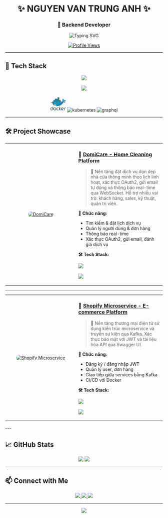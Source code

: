 <!-- Profile README - Nguyen Trung Anh -->

<h1 align="center">✨ NGUYEN VAN TRUNG ANH ✨</h1>
<h3 align="center">🚀 Backend Developer</h3>

<p align="center">
  <img src="https://readme-typing-svg.demolab.com?font=Fira+Code&weight=500&pause=1000&color=36BCF7&center=true&vCenter=true&width=435&lines=Second-year+student+at+DUT.;Passionate+about+Backend+Development.;Loves+SpringBoot+%2F+NodeJS.;Currently+exploring+Docker%2C+CI%2FCD." alt="Typing SVG" />
</p>

<p align="center">
  <a href="https://github.com/hnagnurtme">
    <img src="https://komarev.com/ghpvc/?username=hnagnurtme&style=flat-square&color=blue" alt="Profile Views" />
  </a>
</p>

---

## 🧠 Tech Stack

<p align="center">
  <img src="https://skillicons.dev/icons?i=java,spring,nodejs,express,ts,js,docker,kubernetes,postgres,mysql,mongodb,graphql,dotnet" />
</p>

<p align="center">
  <img src="https://skillicons.dev/icons?i=html,css,qt,vscode,git,github,postman" />
</p>

<p align="center">
  <img src="https://raw.githubusercontent.com/devicons/devicon/master/icons/docker/docker-original-wordmark.svg" alt="docker" width="50" height="50" />
  <img src="https://cdn.jsdelivr.net/gh/devicons/devicon/icons/kubernetes/kubernetes-plain-wordmark.svg" alt="kubernetes" width="50" height="50" />
  <img src="https://cdn.jsdelivr.net/gh/devicons/devicon/icons/graphql/graphql-plain.svg" alt="graphql" width="50" height="50" />
</p>

<p align="center">
  <img src="https://lottiefiles.com/storage/datafiles/1oJxgKq3bbV8GL3/data.json" width="0" height="0" hidden />
</p>

---

## 🛠️ Project Showcase

<!-- === DOMICARE === -->
<table>
  <tr>
    <td width="45%" align="center">
      <a href="https://github.com/hnagnurtme/DomiCare_Website" target="_blank">
        <img src="https://res.cloudinary.com/dvxyv0l5f/image/upload/v1752313673/Logo_domicare_3_sfhuro.png" alt="DomiCare" width="100%" style="border-radius: 8px;" />
      </a>
    </td>
    <td valign="top">

### 🔹 [DomiCare - Home Cleaning Platform](https://github.com/hnagnurtme/DomiCare_Website)

> 🧼 Nền tảng đặt dịch vụ dọn dẹp nhà cửa thông minh theo lịch linh hoạt, xác thực OAuth2, gửi email tự động và thông báo real-time qua WebSocket. Hỗ trợ nhiều vai trò: khách hàng, sales, kỹ thuật, quản trị viên.

**📌 Chức năng:**
- Tìm kiếm & đặt lịch dịch vụ
- Quản lý người dùng & đơn hàng
- Thông báo real-time
- Xác thực OAuth2, gửi email, đánh giá dịch vụ

**🛠 Tech Stack:**
<p>
  <img src="https://skillicons.dev/icons?i=spring,java,postgres,docker,jwt,oauth,swagger" />
</p>

<p>
  <a href="https://github.com/hnagnurtme/DomiCare_Website">
    <img src="https://img.shields.io/badge/View%20on%20GitHub-181717?style=flat-square&logo=github&logoColor=white" />
  </a>
</p>

</td>
</tr>
</table>

---

<!-- === SHOPIFY === -->
<table>
  <tr>
    <td width="45%" align="center">
      <a href="https://github.com/hnagnurtme/ecomerce-microservice" target="_blank">
        <img src="https://res.cloudinary.com/dvxyv0l5f/image/upload/v1752313769/anhanhaa_jzjrxy.jpg" alt="Shopify Microservice" width="100%" style="border-radius: 8px;" />
      </a>
    </td>
    <td valign="top">

### 🔹 [Shopify Microservice - E-commerce Platform](https://github.com/hnagnurtme/ecomerce-microservice)

> 🛒 Nền tảng thương mại điện tử sử dụng kiến trúc microservice và truyền sự kiện qua Kafka. Xác thực bảo mật với JWT và tài liệu hóa API qua Swagger UI.

**📌 Chức năng:**
- Đăng ký / đăng nhập JWT
- Quản lý user, đơn hàng
- Giao tiếp giữa services bằng Kafka
- CI/CD với Docker

**🛠 Tech Stack:**
<p>
  <img src="https://skillicons.dev/icons?i=nodejs,ts,express,mongodb,docker,kafka,jwt,swagger" />
</p>

<p>
  <a href="https://github.com/hnagnurtme/ecomerce-microservice">
    <img src="https://img.shields.io/badge/View%20on%20GitHub-181717?style=flat-square&logo=github&logoColor=white" />
  </a>
</p>

</td>
</tr>
</table>
---

## 📈 GitHub Stats

<p align="center">
  <img src="https://github-readme-stats.vercel.app/api?username=hnagnurtme&theme=tokyonight&show_icons=true&hide_border=true" width="48%" />
  <img src="https://github-readme-streak-stats.herokuapp.com/?user=hnagnurtme&theme=tokyonight&hide_border=true" width="48%" />
</p>

---

## 📫 Connect with Me

<p align="center">
  <a href="mailto:trunganh0106@gmail.com">
    <img src="https://img.shields.io/badge/-Email-black?style=for-the-badge&logo=gmail&logoColor=white"/>
  </a>
  <a href="https://www.linkedin.com/in/trunganh0106">
    <img src="https://img.shields.io/badge/-LinkedIn-%230077B5?style=for-the-badge&logo=linkedin&logoColor=white"/>
  </a>
  <a href="https://github.com/hnagnurtme">
    <img src="https://img.shields.io/badge/-GitHub-181717?style=for-the-badge&logo=github&logoColor=white"/>
  </a>
</p>

---

<p align="center">
  <img src="https://capsule-render.vercel.app/api?type=waving&color=gradient&height=120&section=footer"/>
</p>
